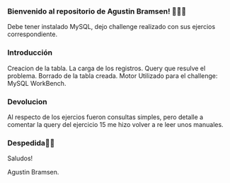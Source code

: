 ### Bienvenido al repositorio de Agustin Bramsen! 👨🏼‍💻

Debe tener instalado MySQL, dejo challenge realizado con sus ejercios correspondiente.

### Introducción
Creacion de la tabla.
La carga de los registros.
Query que resulve el problema.
Borrado de la tabla creada.
Motor Utilizado para el challenge: MySQL WorkBench.

### Devolucion
Al respecto de los ejercios fueron consultas simples, pero detalle a comentar la query del ejercicio 15 me hizo volver a re leer unos manuales.

### Despedida👏🏼
Saludos!

Agustin Bramsen.
